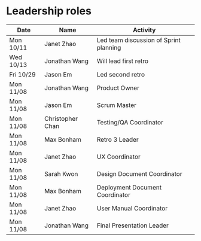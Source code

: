 # Leadership roles

| Date      | Name                | Activity                                                    |
|-----------|---------------------|-------------------------------------------------------------|
| Mon 10/11 | Janet Zhao       | Led team discussion of Sprint planning                       | 
| Wed 10/13 | Jonathan Wang    | Will lead first retro           | 
| Fri 10/29 | Jason Em         | Led second retro                | 
| Mon 11/08 | Jonathan Wang    | Product Owner                   | 
| Mon 11/08 | Jason Em         | Scrum Master                    | 
| Mon 11/08 | Christopher Chan | Testing/QA Coordinator          | 
| Mon 11/08 | Max Bonham       | Retro 3 Leader                  | 
| Mon 11/08 | Janet Zhao       | UX Coordinator                  | 
| Mon 11/08 | Sarah Kwon       | Design Document Coordinator     | 
| Mon 11/08 | Max Bonham       | Deployment Document Coordinator | 
| Mon 11/08 | Janet Zhao       | User Manual Coordinator         | 
| Mon 11/08 | Jonathan Wang    | Final Presentation Leader       |
